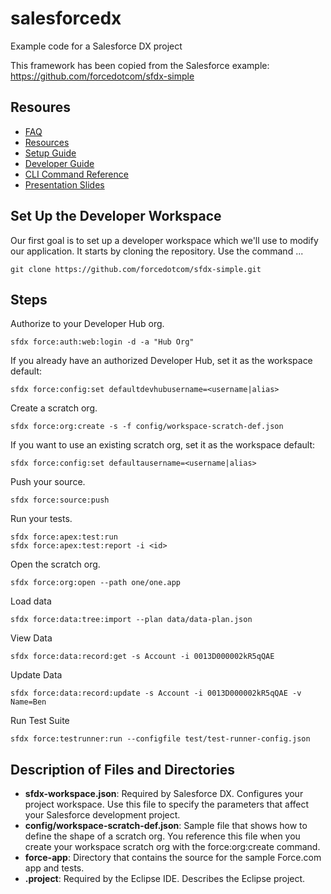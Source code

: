 # salesforcedx
Example code for a Salesforce DX project

This framework has been copied from the Salesforce example:
https://github.com/forcedotcom/sfdx-simple

## Resoures
- [FAQ](https://drive.google.com/open?id=0B7NONLPaWyiWbU5oa1JaWE80WTQ)
- [Resources](https://drive.google.com/open?id=0B7NONLPaWyiWWTFGRkJJaGtMVUU)
- [Setup Guide](https://drive.google.com/open?id=0B7NONLPaWyiWSDRHeGhxQnA5SVU)
- [Developer Guide](https://drive.google.com/open?id=0B7NONLPaWyiWenlOckh0X214dXc)
- [CLI Command Reference](https://drive.google.com/open?id=0B7NONLPaWyiWR1JmSFFPc19KZnM)
- [Presentation Slides](https://docs.google.com/presentation/d/1w6cEPwo-kYViaUkKWSOfQ_c5QWAVVgTLpkQaZ5H84UQ/edit?usp=sharing)


## Set Up the Developer Workspace

Our first goal is to set up a developer workspace which we'll use to modify our application. It starts by cloning the repository. Use the command ...

    git clone https://github.com/forcedotcom/sfdx-simple.git


## Steps

Authorize to your Developer Hub org.

    sfdx force:auth:web:login -d -a "Hub Org"

If you already have an authorized Developer Hub, set it as the workspace default:

    sfdx force:config:set defaultdevhubusername=<username|alias>

Create a scratch org.

    sfdx force:org:create -s -f config/workspace-scratch-def.json

If you want to use an existing scratch org, set it as the workspace default:

    sfdx force:config:set defaultausername=<username|alias>

Push your source.

    sfdx force:source:push

Run your tests.

    sfdx force:apex:test:run
    sfdx force:apex:test:report -i <id>

Open the scratch org.

    sfdx force:org:open --path one/one.app

Load data

	sfdx force:data:tree:import --plan data/data-plan.json

View Data

	sfdx force:data:record:get -s Account -i 0013D000002kR5qQAE

Update Data

    sfdx force:data:record:update -s Account -i 0013D000002kR5qQAE -v Name=Ben

Run Test Suite

	sfdx force:testrunner:run --configfile test/test-runner-config.json


## Description of Files and Directories  

* **sfdx-workspace.json**: Required by Salesforce DX. Configures your project workspace.  Use this file to specify the parameters that affect your Salesforce development project.
* **config/workspace-scratch-def.json**: Sample file that shows how to define the shape of a scratch org.  You reference this file when you create your workspace scratch org with the force:org:create command.   
* **force-app**: Directory that contains the source for the sample Force.com app and tests.   
* **.project**:  Required by the Eclipse IDE.  Describes the Eclipse project. 



